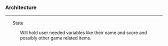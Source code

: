 <h3>Architecture</h3>
<hr>
<ul>State
<ul>Will hold user needed variables like their name and score and possibly other game related items.</ul></ul>
